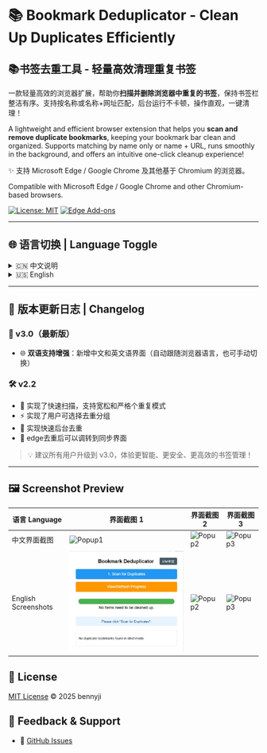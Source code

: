 # 📚 Bookmark Deduplicator - Clean Up Duplicates Efficiently
## 📚书签去重工具 - 轻量高效清理重复书签

一款轻量高效的浏览器扩展，帮助你**扫描并删除浏览器中重复的书签**，保持书签栏整洁有序。支持按名称或名称+网址匹配，后台运行不卡顿，操作直观，一键清理！

A lightweight and efficient browser extension that helps you **scan and remove duplicate bookmarks**, keeping your bookmark bar clean and organized. Supports matching by name only or name + URL, runs smoothly in the background, and offers an intuitive one-click cleanup experience!

✨ 支持 Microsoft Edge / Google Chrome 及其他基于 Chromium 的浏览器。

Compatible with Microsoft Edge / Google Chrome and other Chromium-based browsers.

[![License: MIT](https://img.shields.io/badge/License-MIT-yellow.svg)](LICENSE)
[![Edge Add-ons](https://img.shields.io/badge/Microsoft%20Edge-0078D7?style=for-the-badge&logo=microsoft-edge&logoColor=white)](https://microsoftedge.microsoft.com/addons/detail/%E4%B9%A6%E7%AD%BE%E5%8E%BB%E9%87%8D%E5%B7%A5%E5%85%B7-%E8%BD%BB%E9%87%8F%E9%AB%98%E6%95%88%E6%B8%85%E7%90%86%E9%87%8D%E5%A4%8D%E4%B9%A6%E7%AD%BE/iockbhndobjnencflhcnddlbamgpdloj)
<!-- 这是一个注释，不会在渲染后的页面中显示 [![Chrome Web Store](https://img.shields.io/badge/Chrome%20Web%20Store-4285F4?style=for-the-badge&logo=google-chrome&logoColor=white)](https://chrome.google.com/webstore/detail/YOUR_EXTENSION_ID)-->

---

## 🌐 语言切换 | Language Toggle

<details>
  <summary>🇨🇳 中文说明</summary>

  ## 🔍 功能特性
  - ✅ **智能去重**：可选择按“书签名”或“书签名 + 网址”识别重复项
  - ⚙️ **后台运行**：扫描时不阻塞浏览器，支持实时进度条
  - 🛑 **随时停止**：提供“停止”按钮，可中断扫描过程
  - 📁 **支持折叠文件夹**：保留原有书签结构，不打乱分组
  - ✔️ **选择性清理**：扫描完成后可勾选要删除的重复项
  - 🎛️ **筛选开关**：灵活控制哪些文件夹参与扫描
  - 📊 **优化的摘要显示**：清晰展示重复组统计信息，一目了然

  ## 🚀 安装方法
  ### 方法一：从官方商店安装
  👉 [Chrome webstore 商店](https://chromewebstore.google.com/?hl=zh-CN&authuser=0)（搜索 "Bookmark Deduplicator"）
  👉 [Edge Add-ons 商店](https://microsoftedge.microsoft.com/addons/)（搜索 "Bookmark Deduplicator"）

  ### 方法二：从本地加载（开发者模式）
  1. 克隆或下载本仓库：
     ```bash
     git clone https://github.com/yourname/bookmark-deduplicator.git
     ```
  2. 打开浏览器扩展页面：`edge://extensions/`
  3. 开启“开发者模式”
  4. 点击“加载已解压的扩展程序”

  ## 📄 隐私声明
  本扩展**不会收集、上传或分享**你的任何书签数据。所有操作均在本地完成，完全离线运行。

  > 🔐 你的数据，始终属于你。

</details>

<details>
  <summary>🇺🇸 English</summary>

  ## 🔍 Features
  - ✅ **Smart Deduplication**: Detect duplicates by "name" or "name + URL"
  - ⚙️ **Runs in Background**: Non-blocking scan with progress bar
  - 🛑 **Stop Anytime**: Interrupt scanning at any time
  - 📁 **Supports Collapsed Folders**: Preserves folder structure
  - ✔️ **Selective Cleanup**: Choose which duplicates to delete
  - 🎛️ **Toggleable Filters**: Control which folders to scan
  - 📊 **Optimized Summary**: Clear display of duplicate groups

  ## 🚀 Installation
  ### Method 1: Install from Store 
  👉 [Chrome webstore](https://chromewebstore.google.com/?hl=zh-CN&authuser=0)（Search for "Bookmark Deduplicator"）
  👉 [Edge Add-ons ](https://microsoftedge.microsoft.com/addons/)（Search for "Bookmark Deduplicator"）


  ### Method 2: Load Locally (Developer Mode)
  1. Clone the repo:
     ```bash
     git clone https://github.com/yourname/bookmark-deduplicator.git
     ```
  2. Go to `edge://extensions/`
  3. Enable "Developer mode"
  4. Click "Load unpacked"

  ## 📄 Privacy Statement
  This extension **does not collect or share** your data. All operations are local.

  > 🔐 Your data belongs to you.

</details>

---
## 📣 版本更新日志 | Changelog

### 🎉 v3.0（最新版）
- 🌐 **双语支持增强**：新增中文和英文语界面（自动跟随浏览器语言，也可手动切换）

### 🛠️ v2.2
- 🐞 实现了快速扫描，支持宽松和严格个重复模式
- ⚡ 实现了用户可选择去重分组
- 🧩 实现快速后台去重
- 📱 edge去重后可以调转到同步界面

> 💡 建议所有用户升级到 v3.0，体验更智能、更安全、更高效的书签管理！

---
## 🖼️ Screenshot Preview

| 语言 Language       | 界面截图 1                         | 界面截图 2                         | 界面截图 3                         |
|---------------------|------------------------------------|------------------------------------|------------------------------------|
| 中文界面截图        | ![Popup1](screenshots/中1.png)     | ![Popup2](screenshots/中2.png)     | ![Popup3](screenshots/中3.png)     |
| English Screenshots | ![Popup1](screenshots/英文1.png)   | ![Popup2](screenshots/英2.png)     | ![Popup3](screenshots/英3.png)     |

## 📄 License
[MIT License](LICENSE) © 2025 bennyji

## 🙌 Feedback & Support
- 💬 [GitHub Issues](https://github.com/bennyji/BookmarkDeduplicator/issues)

